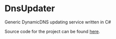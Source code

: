 # DnsUpdater
Generic DynamicDNS updating service written in C#

Source code for the project can be found [here](https://github.com/rniemand/DnsUpdater).

<!--(Rn.BuildScriptHelper){
	"version": "1.0.106",
	"replace": true
}(END)-->